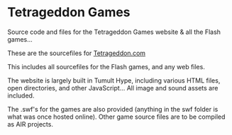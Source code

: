 # Tetrageddon Games
 Source code and files for the Tetrageddon Games website & all the Flash games...

These are the sourcefiles for [Tetrageddon.com](http://tetrageddon.com)

This includes all sourcefiles for the Flash games, and any web files.

The website is largely built in Tumult Hype, including various HTML files, open directories, and other JavaScript...
All image and sound assets are included.

The .swf's for the games are also provided (anything in the swf folder is what was once hosted online).
Other game source files are to be compiled as AIR projects.
